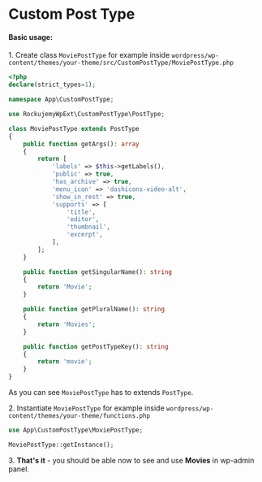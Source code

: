 # Custom Post Type

#### Basic usage:

1\. Create class `MoviePostType` for example inside 
`wordpress/wp-content/themes/your-theme/src/CustomPostType/MoviePostType.php`

```php
<?php
declare(strict_types=1);

namespace App\CustomPostType;

use RockujemyWpExt\CustomPostType\PostType;

class MoviePostType extends PostType
{
    public function getArgs(): array
    {
        return [
            'labels' => $this->getLabels(),
            'public' => true,
            'has_archive' => true,
            'menu_icon' => 'dashicons-video-alt',
            'show_in_rest' => true,
            'supports' => [
                'title',
                'editor',
                'thumbnail',
                'excerpt',
            ],
        ];
    }

    public function getSingularName(): string
    {
        return 'Movie';
    }

    public function getPluralName(): string
    {
        return 'Movies';
    }

    public function getPostTypeKey(): string
    {
        return 'movie';
    }
}
```

As you can see `MoviePostType` has to extends `PostType`.

2\. Instantiate `MoviePostType` for example inside 
`wordpress/wp-content/themes/your-theme/functions.php`

```php
use App\CustomPostType\MoviePostType;

MoviePostType::getInstance();
```

3\. **That's it** - you should be able now to see and use **Movies** in wp-admin panel.
